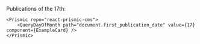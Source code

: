 Publications of the 17th:

    <Prismic repo="react-prismic-cms">
        <QueryDayOfMonth path="document.first_publication_date" value={17} component={ExampleCard} />
    </Prismic>
